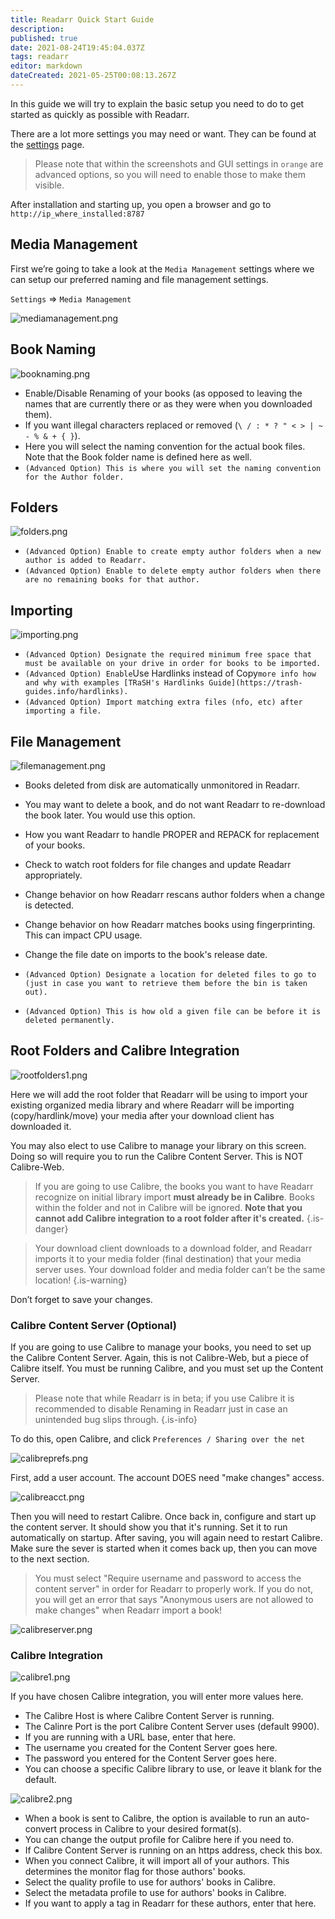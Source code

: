 ```yaml
---
title: Readarr Quick Start Guide
description: 
published: true
date: 2021-08-24T19:45:04.037Z
tags: readarr
editor: markdown
dateCreated: 2021-05-25T00:08:13.267Z
---
```


In this guide we will try to explain the basic setup you need to do to get started as quickly as possible with Readarr.

There are a lot more settings you may need or want. They can be found at the [settings]( /readarr/settings) page.

> Please note that within the screenshots and GUI settings in `orange` are advanced options, so you will need to enable those to make them visible.

After installation and starting up, you open a browser and go to `http://ip_where_installed:8787`

## Media Management

First we’re going to take a look at the `Media Management` settings where we can setup our preferred naming and file management settings.

`Settings` => `Media Management`

![mediamanagement.png](/assets/readarr/mediamanagement.png)

## Book Naming

![booknaming.png](/assets/readarr/booknaming.png)

- Enable/Disable Renaming of your books (as opposed to leaving the names that are currently there or as they were when you downloaded them).
- If you want illegal characters replaced or removed (`\ / : * ? " < > | ~ - % & + { }`).
- Here you will select the naming convention for the actual book files. Note that the Book folder name is defined here as well.
- `(Advanced Option) This is where you will set the naming convention for the Author folder.`

## Folders

![folders.png](/assets/readarr/folders.png)

- `(Advanced Option) Enable to create empty author folders when a new author is added to Readarr.`
- `(Advanced Option) Enable to delete empty author folders when there are no remaining books for that author.`

## Importing

![importing.png](/assets/readarr/importing.png)

- `(Advanced Option) Designate the required minimum free space that must be available on your drive in order for books to be imported.`
- `(Advanced Option) Enable`Use Hardlinks instead of Copy`more info how and why with examples [TRaSH's Hardlinks Guide](https://trash-guides.info/hardlinks).`
- `(Advanced Option) Import matching extra files (nfo, etc) after importing a file.`

## File Management

![filemanagement.png](/assets/readarr/filemanagement.png)

- Books deleted from disk are automatically unmonitored in Readarr.

- You may want to delete a book, and do not want Readarr to re-download the book later. You would use this option.

- How you want Readarr to handle PROPER and REPACK for replacement of your books.
- Check to watch root folders for file changes and update Readarr appropriately.
- Change behavior on how Readarr rescans author folders when a change is detected.
- Change behavior on how Readarr matches books using fingerprinting. This can impact CPU usage.
- Change the file date on imports to the book's release date.
- `(Advanced Option) Designate a location for deleted files to go to (just in case you want to retrieve them before the bin is taken out).`
- `(Advanced Option) This is how old a given file can be before it is deleted permanently.`

## Root Folders and Calibre Integration

![rootfolders1.png](/assets/readarr/rootfolders1.png)

Here we will add the root folder that Readarr will be using to import your existing organized media library and where Readarr will be importing (copy/hardlink/move) your media after your download client has downloaded it.

You may also elect to use Calibre to manage your library on this screen. Doing so will require you to run the Calibre Content Server. This is NOT Calibre-Web.

> If you are going to use Calibre, the books you want to have Readarr recognize on initial library import **must already be in Calibre**.  Books within the folder and not in Calibre will be ignored.
> **Note that you cannot add Calibre integration to a root folder after it's created.**
{.is-danger}

> Your download client downloads to a download folder, and Readarr imports it to your media folder (final destination) that your media server uses. Your download folder and media folder can’t be the same location! {.is-warning}

Don’t forget to save your changes.

### Calibre Content Server (Optional)

If you are going to use Calibre to manage your books, you need to set up the Calibre Content Server. Again, this is not Calibre-Web, but a piece of Calibre itself. You must be running Calibre, and you must set up the Content Server.

> Please note that while Readarr is in beta; if you use Calibre it is recommended to disable Renaming in Readarr just in case an unintended bug slips through. {.is-info}

To do this, open Calibre, and click `Preferences / Sharing over the net`

![calibreprefs.png](/assets/readarr/calibreprefs.png)

First, add a user account. The account DOES need "make changes" access.

![calibreacct.png](/assets/readarr/calibreacct.png)

Then you will need to restart Calibre. Once back in, configure and start up the content server. It should show you that it's running. Set it to run automatically on startup. After saving, you will again need to restart Calibre. Make sure the sever is started when it comes back up, then you can move to the next section.

> You must select "Require username and password to access the content server" in order for Readarr to properly work. If you do not, you will get an error that says "Anonymous users are not allowed to make changes" when Readarr import a book!

![calibreserver.png](/assets/readarr/calibreserver.png)

### Calibre Integration

![calibre1.png](/assets/readarr/calibre1.png)

If you have chosen Calibre integration, you will enter more values here.

- The Calibre Host is where Calibre Content Server is running.
- The Calinre Port is the port Calibre Content Server uses (default 9900).
- If you are running with a URL base, enter that here.
- The username you created for the Content Server goes here.
- The password you entered for the Content Server goes here.
- You can choose a specific Calibre library to use, or leave it blank for the default.

![calibre2.png](/assets/readarr/calibre2.png)

- When a book is sent to Calibre, the option is available to run an auto-convert process in Calibre to your desired format(s).
- You can change the output profile for Calibre here if you need to.
- If Calibre Content Server is running on an https address, check this box.
- When you connect Calibre, it will import all of your authors. This determines the monitor flag for those authors' books.
- Select the quality profile to use for authors' books in Calibre.
- Select the metadata profile to use for authors' books in Calibre.
- If you want to apply a tag in Readarr for these authors, enter that here.
